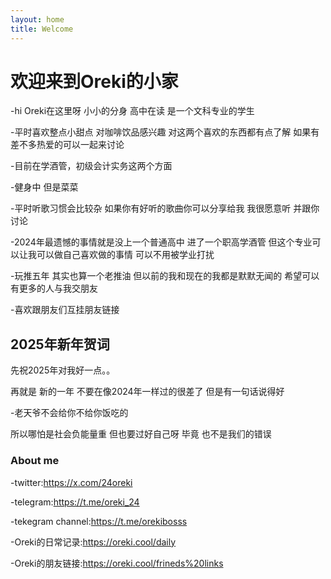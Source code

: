 ```yaml
---
layout: home
title: Welcome
---
```


# 欢迎来到Oreki的小家

-hi Oreki在这里呀 小小的分身 高中在读 是一个文科专业的学生 


-平时喜欢整点小甜点 对咖啡饮品感兴趣 对这两个喜欢的东西都有点了解 如果有差不多热爱的可以一起来讨论


-目前在学酒管，初级会计实务这两个方面


-健身中 但是菜菜


-平时听歌习惯会比较杂 如果你有好听的歌曲你可以分享给我 我很愿意听 并跟你讨论


-2024年最遗憾的事情就是没上一个普通高中 进了一个职高学酒管 但这个专业可以让我可以做自己喜欢做的事情 可以不用被学业打扰


-玩推五年 其实也算一个老推油 但以前的我和现在的我都是默默无闻的 希望可以有更多的人与我交朋友


-喜欢跟朋友们互挂朋友链接


## 2025年新年贺词

先祝2025年对我好一点。。


再就是 新的一年 不要在像2024年一样过的很差了 但是有一句话说得好


-老天爷不会给你不给你饭吃的


所以哪怕是社会负能量重 但也要过好自己呀 毕竟 也不是我们的错误


### About me 

-twitter:https://x.com/24oreki


-telegram:https://t.me/oreki_24


-tekegram channel:https://t.me/orekibosss


-Oreki的日常记录:https://oreki.cool/daily


-Oreki的朋友链接:https://oreki.cool/frineds%20links

